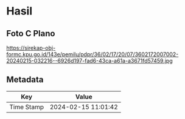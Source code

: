 # Hasil

## Foto C Plano

https://sirekap-obj-formc.kpu.go.id/143e/pemilu/pdpr/36/02/17/20/07/3602172007002-20240215-032216--6926d197-fad6-43ca-a61a-a3671fd57459.jpg


## Metadata

| Key        | Value               |
| ---------- | ------------------- |
| Time Stamp | 2024-02-15 11:01:42 |



